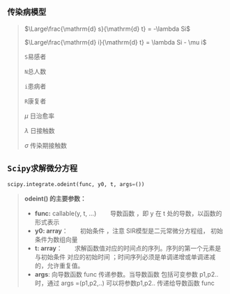 ## `传染病模型`

>$\Large\frac{\mathrm{d} s}{\mathrm{d} t} = -\lambda Si$
>
>
>
>$\Large\frac{\mathrm{d} i}{\mathrm{d} t} = \lambda Si - \mu i$
>
>
>
>`S`易感者
>
>`N`总人数
>
>`i`患病者
>
>`R`康复者
>
> $\mu$ 日治愈率
>
>$\lambda$ 日接触数
>
>$\sigma$ 传染期接触数





## `Scipy求解微分方程`

```python
scipy.integrate.odeint(func, y0, t, args=())
```

> **odeint() 的主要参数：**
>
> - **func:** callable(y, t, …) 　　导数函数  ，即 y 在 t 处的导数，以函数的形式表示
> - **y0: array**：　　初始条件 ，注意 SIR模型是二元常微分方程组， 初始条件为数组向量 
> - **t: array**：　　求解函数值对应的时间点的序列。序列的第一个元素是与初始条件  对应的初始时间 ；时间序列必须是单调递增或单调递减的，允许重复值。
> - **args**: 向导数函数 func 传递参数。当导数函数  包括可变参数 p1,p2.. 时，通过 args =(p1,p2,..) 可以将参数p1,p2.. 传递给导数函数 func